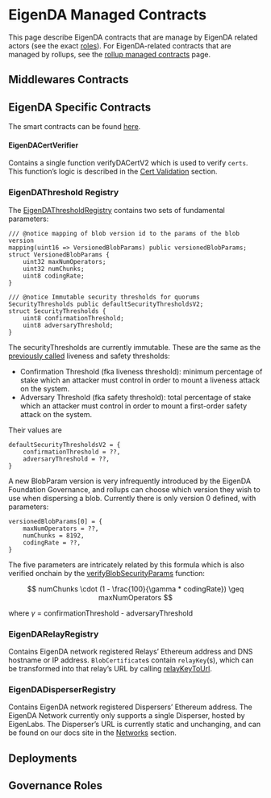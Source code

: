 # EigenDA Managed Contracts

This page describe EigenDA contracts that are manage by EigenDA related actors (see the exact [roles](#governance-roles)). For EigenDA-related contracts that are managed by rollups, see the [rollup managed contracts](../integration/contracts.md) page.

## Middlewares Contracts

## EigenDA Specific Contracts

<!-- Section copied over from https://www.notion.so/eigen-labs/EigenDA-V2-Integration-Spec-12d13c11c3e0800e8968f31ef2c6a2b3?pvs=4#18513c11c3e08058a034ddc9523a3197 -->
<!-- TODO: arch to review and update -->

The smart contracts can be found [here](https://github.com/Layr-Labs/eigenda/tree/master/contracts/src/core).



#### EigenDACertVerifier

Contains a single function verifyDACertV2 which is used to verify `certs`. This function’s logic is described in the [Cert Validation](https://www.notion.so/EigenDA-V2-Integration-Spec-12d13c11c3e0800e8968f31ef2c6a2b3?pvs=21) section.

### EigenDAThreshold Registry

The [EigenDAThresholdRegistry](https://github.com/Layr-Labs/eigenda/blob/c4567f90e835678fae4749f184857dea10ff330c/contracts/src/core/EigenDAThresholdRegistryStorage.sol#L22) contains two sets of fundamental parameters:

```solidity
/// @notice mapping of blob version id to the params of the blob version
mapping(uint16 => VersionedBlobParams) public versionedBlobParams;
struct VersionedBlobParams {
    uint32 maxNumOperators;
    uint32 numChunks;
    uint8 codingRate;
}

/// @notice Immutable security thresholds for quorums
SecurityThresholds public defaultSecurityThresholdsV2;
struct SecurityThresholds {
    uint8 confirmationThreshold;
    uint8 adversaryThreshold;
}
```

The securityThresholds are currently immutable. These are the same as the [previously called](https://github.com/Layr-Labs/eigenda/blob/master/docs/spec/overview.md#security-model) liveness and safety thresholds:

- Confirmation Threshold (fka liveness threshold): minimum percentage of stake which an attacker must control in order to mount a liveness attack on the system.
- Adversary Threshold (fka safety threshold): total percentage of stake which an attacker must control in order to mount a first-order safety attack on the system.

Their values are

```solidity
defaultSecurityThresholdsV2 = {
	confirmationThreshold = ??,
	adversaryThreshold = ??,
}
```

A new BlobParam version is very infrequently introduced by the EigenDA Foundation Governance, and rollups can choose which version they wish to use when dispersing a blob. Currently there is only version 0 defined, with parameters:

```solidity
versionedBlobParams[0] = {
	maxNumOperators = ??,
	numChunks = 8192,
	codingRate = ??,
}
```

The five parameters are intricately related by this formula which is also verified onchain by the [verifyBlobSecurityParams](https://github.com/Layr-Labs/eigenda/blob/77d4442aa1b37bdc275173a6b27d917cc161474c/contracts/src/libraries/EigenDABlobVerificationUtils.sol#L386) function: 

$$
numChunks \cdot (1 - \frac{100}{\gamma * codingRate}) \geq maxNumOperators
$$

where $\gamma$ = confirmationThreshold - adversaryThreshold

### EigenDARelayRegistry

Contains EigenDA network registered Relays’ Ethereum address and DNS hostname or IP address. `BlobCertificate`s contain `relayKey`(s), which can be transformed into that relay’s URL by calling [relayKeyToUrl](https://github.com/Layr-Labs/eigenda/blob/77d4442aa1b37bdc275173a6b27d917cc161474c/contracts/src/core/EigenDARelayRegistry.sol#L35).

### EigenDADisperserRegistry

Contains EigenDA network registered Dispersers’ Ethereum address. The EigenDA Network currently only supports a single Disperser, hosted by EigenLabs. The Disperser’s URL is currently static and unchanging, and can be found on our docs site in the [Networks](https://docs.eigenda.xyz/networks/mainnet) section.

## Deployments

<!-- TODO: add deployed contract addresses table -->

## Governance Roles

<!-- TODO: import from https://www.notion.so/eigen-labs/EigenDA-V2-Governance-17513c11c3e0806999cfe5e8b9bf7e6a -->
<!-- Do we want to make public everything in that doc?? -->
